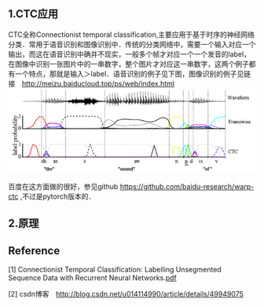 ## 1.CTC应用
CTC全称Connectionist temporal classification,主要应用于基于时序的神经网络分类．常用于语音识别和图像识别中．传统的分类网络中，需要一个输入对应一个输出，而这在语音识别中确并不现实，一般多个帧才对应一个一个发音的label，在图像中识别一张图片中的一串数字，整个图片才对应这一串数字，这两个例子都有一个特点，那就是输入＞label．语音识别的例子见下图，图像识别的例子见链接　http://meizu.baiducloud.top/ps/web/index.html
![image](./speech_recog.png)

百度在这方面做的很好，参见github https://github.com/baidu-research/warp-ctc ,不过是pytorch版本的．
## 2.原理

## Reference
[1] Connectionist Temporal Classification: Labelling Unsegmented Sequence Data with Recurrent Neural Networks.[pdf](http://www.cs.toronto.edu/~graves/icml_2006.pdf)

[2] csdn博客　http://blog.csdn.net/u014114990/article/details/49949075
